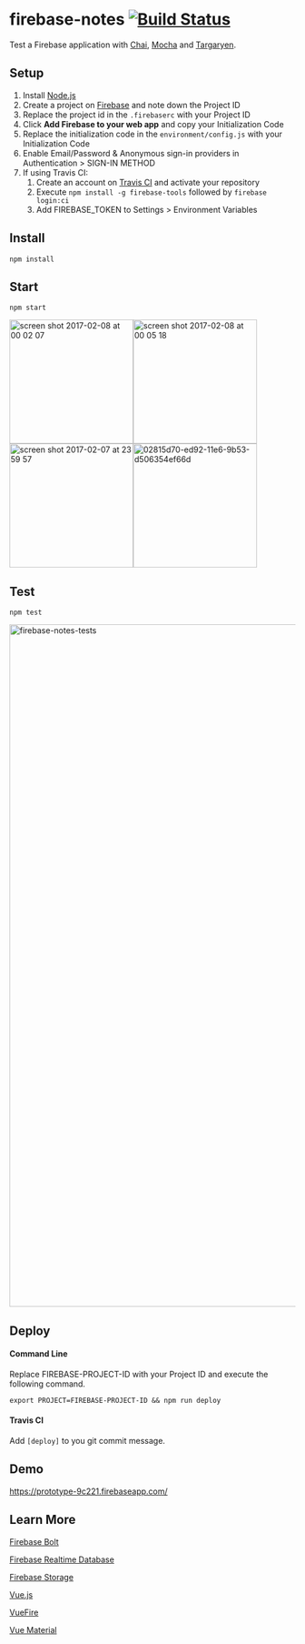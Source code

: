 # firebase-notes [![Build Status](https://travis-ci.org/RomansBermans/firebase-notes.svg?branch=master)](https://travis-ci.org/RomansBermans/firebase-notes)

Test a Firebase application with [Chai](http://chaijs.com/), [Mocha](https://mochajs.org/) and [Targaryen](https://github.com/goldibex/targaryen).

## Setup
1. Install [Node.js](https://nodejs.org/en/download/)
2. Create a project on [Firebase](https://console.firebase.google.com/) and note down the Project ID
3. Replace the project id in the `.firebaserc` with your Project ID
4. Click **Add Firebase to your web app** and copy your Initialization Code
5. Replace the initialization code in the `environment/config.js` with your Initialization Code
6. Enable Email/Password & Anonymous sign-in providers in Authentication > SIGN-IN METHOD 
7. If using Travis CI:
    1. Create an account on [Travis CI](https://travis-ci.org/) and activate your repository
    2. Execute `npm install -g firebase-tools` followed by `firebase login:ci`
    3. Add FIREBASE_TOKEN to Settings > Environment Variables

## Install
```
npm install
```
## Start
```
npm start
```
<img width="218" alt="screen shot 2017-02-08 at 00 02 07" src="https://cloud.githubusercontent.com/assets/358467/22717273/028426fe-ed92-11e6-8bf6-e1e3a96a94f7.png" /><img width="218" alt="screen shot 2017-02-08 at 00 05 18" src="https://cloud.githubusercontent.com/assets/358467/22717329/5b67b2ae-ed92-11e6-9f92-dc786467044f.png" /><img width="218" alt="screen shot 2017-02-07 at 23 59 57" src="https://cloud.githubusercontent.com/assets/358467/22717270/027db076-ed92-11e6-8979-87ed46122f2d.png" /><img width="218" alt="02815d70-ed92-11e6-9b53-d506354ef66d" src="https://cloud.githubusercontent.com/assets/358467/25335230/75addd96-28f2-11e7-8d9c-06f3348f8149.png">

## Test
```
npm test
```
<img width="1200" alt="firebase-notes-tests" src="https://cloud.githubusercontent.com/assets/358467/22717022/992c39ea-ed90-11e6-86bc-fe4d3526f90f.png">

## Deploy

#### Command Line
Replace FIREBASE-PROJECT-ID with your Project ID and execute the following command.
```
export PROJECT=FIREBASE-PROJECT-ID && npm run deploy
```

#### Travis CI
Add `[deploy]` to you git commit message.

## Demo
https://prototype-9c221.firebaseapp.com/

## Learn More

[Firebase Bolt](https://github.com/firebase/bolt)

[Firebase Realtime Database](https://firebase.google.com/docs/database/)

[Firebase Storage](https://firebase.google.com/docs/storage/)

[Vue.js](https://vuejs.org/)

[VueFire](https://github.com/vuejs/vuefire)

[Vue Material](https://vuematerial.github.io/)
